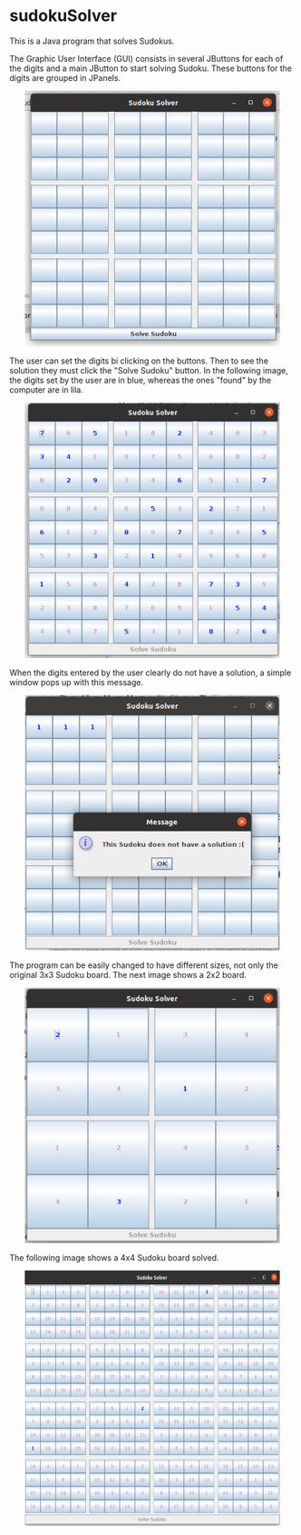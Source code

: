 # sudokuSolver

This is a Java program that solves Sudokus.

The Graphic User Interface (GUI) consists in several JButtons for each of the digits and a main JButton to start solving Sudoku. These buttons for the digits are grouped in JPanels.

<p align="center">
  
  <img src="/images/3x3board.png" width="450" height="450">
</p>

<p>
  The user can set the digits bi clicking on the buttons. Then to see the solution they must click the "Solve Sudoku" button.
  In the following image, the digits set by the user are in blue, whereas the ones "found" by the computer are in lila.
</p>
<p align="center">
  <img src="/images/3x3_board_solved.png" width="450" height="450">  
<p>

  
When the digits entered by the user clearly do not have a solution, a simple window pops up with this message.
<p align="center">
  <img src="/images/sudokuW-oSolution.png" width="450" height="450">
<p>  
The program can be easily changed to have different sizes, not only the original 3x3 Sudoku board.
The next image shows a 2x2 board.
<p align="center">
  <img src="/images/2x2_sudoku.png" width="450" height="450">
<p>    

The following image shows a 4x4 Sudoku board solved.
 <p align="center">
  <img src="/images/4x4_sudoku.png" width="450" height="450">
<p>  


